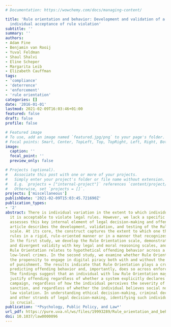 ```yaml
---
# Documentation: https://wowchemy.com/docs/managing-content/

title: 'Rule orientation and behavior: Development and validation of a scale measuring
  individual acceptance of rule violation'
subtitle: ''
summary: ''
authors:
- Adam Fine
- Benjamin van Rooij
- Yuval Feldman
- Shaul Shalvi
- Eline Scheper
- Margarita Leib
- Elizabeth Cauffman
tags:
- 'compliance'
- 'deterrence'
- 'enforcement'
- 'rule orientation'
categories: []
date: '2016-01-01'
lastmod: 2021-02-09T16:03:46+01:00
featured: false
draft: false
profile: false

# Featured image
# To use, add an image named `featured.jpg/png` to your page's folder.
# Focal points: Smart, Center, TopLeft, Top, TopRight, Left, Right, BottomLeft, Bottom, BottomRight.
image:
  caption: ''
  focal_point: ''
  preview_only: false

# Projects (optional).
#   Associate this post with one or more of your projects.
#   Simply enter your project's folder or file name without extension.
#   E.g. `projects = ["internal-project"]` references `content/project/deep-learning/index.md`.
#   Otherwise, set `projects = []`.
projects: ['miscellaneous']
publishDate: '2021-02-09T15:03:45.721690Z'
publication_types:
- '2'
abstract: There is individual variation in the extent to which individuals believe
  it is acceptable to violate legal rules. However, we lack a specific measure that
  assesses this key internal element of legal decision-making and offending. This
  article describes the development, validation, and testing of the Rule Orientation
  scale. At its core, the construct captures the extent to which one thinks about
  rules in a rigid, rule-oriented manner or in a manner that recognizes exceptions.
  In the first study, we develop the Rule Orientation scale, demonstrate its convergent
  and divergent validity with key legal and moral reasoning scales, and find that
  Rule Orientation relates to hypothetical offending behavior across a variety of
  low-level crimes. In the second study, we examine whether Rule Orientation predicts
  the propensity to engage in digital piracy both with and without the explicit threat
  of punishment. The results indicate that Rule Orientation plays a crucial role in
  predicting offending behavior and, importantly, does so across enforcement contexts.
  The findings suggest that an individual with low Rule Orientation may be able to
  justify offending regardless of whether a system explicitly declares an enforcement
  campaign, regardless of how the individual perceives the severity of the threatened
  sanction, and regardless of whether the individual believes social norms support
  law violation. In understanding ethical decision-making, criminal decision-making,
  and other strands of legal decision-making, identifying such individual variation
  is crucial.
publication: '*Psychology, Public Policy, and Law*'
url_pdf: https://pure.uva.nl/ws/files/19993289/Rule_orientation_and_behavior.pdf
doi: 10.1037/law0000096
---
```

